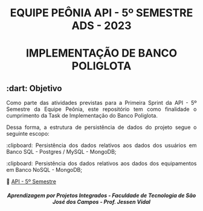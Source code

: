 <h1 align="center">EQUIPE PEÔNIA
API - 5º SEMESTRE ADS - 2023 </h1>

<h1 align="center"> IMPLEMENTAÇÃO DE BANCO POLIGLOTA</h1>

<h2> :dart: Objetivo</h2>

<p align="justify"> Como parte das atividades previstas para a Primeira Sprint da API - 5º Semestre da Equipe Peônia, este repositório tem como finalidade o cumprimento da Task de Implementação do Banco Poliglota.</p>

<p align="justify"> Dessa forma, a estrutura de persistência de dados do projeto segue o seguinte escopo:</p>

<p align="justify"> :clipboard: Persistência dos dados relativos aos dados dos usuários em Banco SQL - Postgres / MySQL - MongoDB;</p>

<p align="justify"> :clipboard: Persistência dos dados relativos aos dados dos equipamentos em Banco NoSQL - MongoDB;</p>

:dart: [API - 5º Semestre](https://github.com/peonia-api/API_5_Semestre)

<h5 align="center"> Aprendizagem por Projetos Integrados - Faculdade de Tecnologia de São José dos Campos - Prof. Jessen Vidal </h5>
